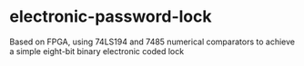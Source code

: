 # electronic-password-lock
Based on FPGA, using 74LS194 and 7485 numerical comparators to achieve a simple eight-bit binary electronic coded lock
